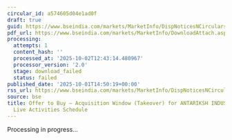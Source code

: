 ```yaml
---
circular_id: a574605d04e1ad0f
draft: true
guid: https://www.bseindia.com/markets/MarketInfo/DispNoticesNCirculars.aspx?Noticeid={0723EF15-231A-4D77-B653-19EFB69379EE}&noticeno=20251001-72&dt=10/01/2025&icount=72&totcount=83&flag=0
pdf_url: https://www.bseindia.com/markets/MarketInfo/DownloadAttach.aspx?id=20251001-72&attachedId=
processing:
  attempts: 1
  content_hash: ''
  processed_at: '2025-10-02T12:43:14.480967'
  processor_version: '2.0'
  stage: download_failed
  status: failed
published_date: '2025-10-01T14:50:19+00:00'
rss_url: https://www.bseindia.com/markets/MarketInfo/DispNoticesNCirculars.aspx?Noticeid={0723EF15-231A-4D77-B653-19EFB69379EE}&noticeno=20251001-72&dt=10/01/2025&icount=72&totcount=83&flag=0
source: bse
title: Offer to Buy – Acquisition Window (Takeover) for ANTARIKSH INDUSTRIES LTD -
  Live Activities Schedule
---
```


Processing in progress...